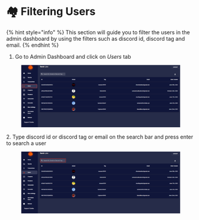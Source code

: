 # 🏘 Filtering Users

{% hint style="info" %}
This section will guide you to filter the users in the admin dashboard by using the filters such as discord id, discord tag and email.
{% endhint %}

1. Go to Admin Dashboard and click on _Users_ tab

<figure><img src="../.gitbook/assets/1 (21).png" alt=""><figcaption></figcaption></figure>

2\. Type discord id or discord tag or email on the search bar and press enter to search a user

<figure><img src="../.gitbook/assets/2 (7).png" alt=""><figcaption></figcaption></figure>
